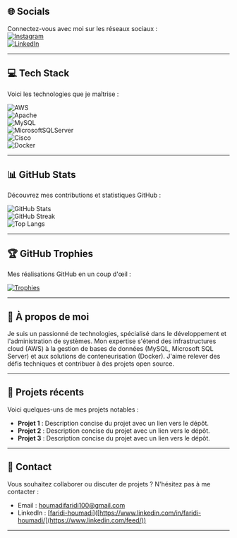 ## **🌐 Socials**
Connectez-vous avec moi sur les réseaux sociaux :  
[![Instagram](https://img.shields.io/badge/Instagram-%23E4405F.svg?logo=Instagram&logoColor=white)](https://instagram.com/faridi_houmadi_2307)  
[![LinkedIn](https://img.shields.io/badge/LinkedIn-%230077B5.svg?logo=linkedin&logoColor=white)](https://www.linkedin.com/in/faridi-houmadi/)  

---

## **💻 Tech Stack**
Voici les technologies que je maîtrise :  

![AWS](https://img.shields.io/badge/AWS-%23FF9900.svg?style=for-the-badge&logo=amazon-aws&logoColor=white)  
![Apache](https://img.shields.io/badge/apache-%23D42029.svg?style=for-the-badge&logo=apache&logoColor=white)  
![MySQL](https://img.shields.io/badge/mysql-4479A1.svg?style=for-the-badge&logo=mysql&logoColor=white)  
![MicrosoftSQLServer](https://img.shields.io/badge/Microsoft%20SQL%20Server-CC2927?style=for-the-badge&logo=microsoft%20sql%20server&logoColor=white)  
![Cisco](https://img.shields.io/badge/cisco-%23049fd9.svg?style=for-the-badge&logo=cisco&logoColor=black)  
![Docker](https://img.shields.io/badge/docker-%230db7ed.svg?style=for-the-badge&logo=docker&logoColor=white)  

---

## **📊 GitHub Stats**
Découvrez mes contributions et statistiques GitHub :  

![GitHub Stats](https://github-readme-stats.vercel.app/api?username=Faridi&show_icons=true&theme=radical)  
![GitHub Streak](https://github-readme-streak-stats.herokuapp.com/?user=Faridi&theme=radical)  
![Top Langs](https://github-readme-stats.vercel.app/api/top-langs/?username=Faridi&layout=compact&theme=radical)  

---

## **🏆 GitHub Trophies**
Mes réalisations GitHub en un coup d'œil :  

[![Trophies](https://github-profile-trophy.vercel.app/?username=Faridi&theme=onedark)](https://github-profile-trophy.vercel.app/?username=Faridi)  

---

## **📝 À propos de moi**
Je suis un passionné de technologies, spécialisé dans le développement et l'administration de systèmes. Mon expertise s'étend des infrastructures cloud (AWS) à la gestion de bases de données (MySQL, Microsoft SQL Server) et aux solutions de conteneurisation (Docker). J'aime relever des défis techniques et contribuer à des projets open source.

---

## **🚀 Projets récents**
Voici quelques-uns de mes projets notables :  
- **Projet 1** : Description concise du projet avec un lien vers le dépôt.  
- **Projet 2** : Description concise du projet avec un lien vers le dépôt.  
- **Projet 3** : Description concise du projet avec un lien vers le dépôt.  

---

## **📧 Contact**
Vous souhaitez collaborer ou discuter de projets ? N'hésitez pas à me contacter :  
- Email : [houmadifaridi100@gmail.com](houmadifaridi100@gmail.com)  
- LinkedIn : [[faridi-houmadi](https://www.linkedin.com/feed/)]([https://www.linkedin.com/in/faridi-houmadi/](https://www.linkedin.com/feed/))  

---

